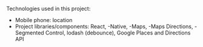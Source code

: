 Technologies used in this project:
- Mobile phone: location
- Project libraries/components: React, -Native, -Maps, -Maps Directions, -Segmented Control, lodash (debounce), Google Places and Directions API